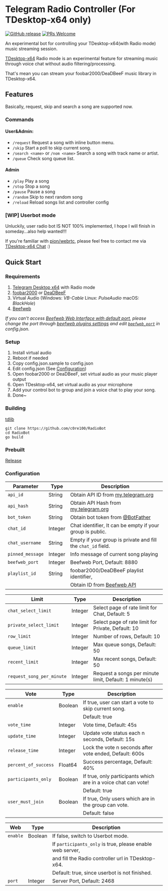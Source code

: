 # Telegram Radio Controller (For TDesktop-x64 only)

[![GitHub release](https://img.shields.io/github/v/release/c0re100/RadioBot.svg)](https://github.com/c0re100/RadioBot/releases/)
[![PRs Welcome](https://img.shields.io/badge/PRs-welcome-brightgreen.svg?style=flat-square)](http://makeapullrequest.com)

An experimental bot for controlling your TDesktop-x64(with Radio mode) music streaming session.

[TDesktop-x64](https://github.com/TDesktop-x64) Radio mode is an experimental feature for streaming music through voice
chat without audio filtering/processing.

That's mean you can stream your foobar2000/DeaDBeeF music library in TDesktop-x64.

## Features

Basically, request, skip and search a song are supported now.

### Commands

#### User&Admin:

* `/request` Request a song with inline button menu.
* `/skip` Start a poll to skip current song.
* `/search <name>` or `/nom <name>` Search a song with track name or artist.
* `/queue` Check song queue list.

#### Admin

* `/play` Play a song
* `/stop` Stop a song
* `/pause` Pause a song
* `/random` Skip to next random song
* `/reload` Reload songs list and controller config

### [WIP] Userbot mode

Unluckily, user radio bot IS NOT 100% implemented, I hope I will finish in someday...also help wanted!!!

If you're familiar with [pion/webrtc](https://github.com/pion/webrtc), please feel free to contact me
via [TDesktop-x64 Chat](https://t.me/tg_x64_chat) :)

## Quick Start

### Requirements

1. [Telegram Desktop x64](https://github.com/TDesktop-x64/tdesktop) with Radio mode
2. [foobar2000](https://www.foobar2000.org/) or [DeaDBeeF](https://deadbeef.sourceforge.io/)
3. Virtual Audio (Windows: _VB-Cable_ Linux: _PulseAudio_ macOS: _BlackHole_)
4. [Beefweb](https://github.com/hyperblast/beefweb)

*If you can't access [Beefweb Web Interface with default port](http://localhost:8880), please change the port through [beefweb plugins settings](images/beefweb_port.png) and edit [`beefweb_port`](#configuration) in config.json.*

### Setup

1. Install virtual audio
2. Reboot if needed
3. Copy config.json.sample to config.json
4. Edit config.json (See [Configuration](#configuration))
5. Open foobar2000 or DeaDBeeF, set virtual audio as your music player output
6. Open TDesktop-x64, set virtual audio as your microphone
7. Add your control bot to group and join a voice chat to play your song.
8. Done~

### Building

[tdlib](https://github.com/tdlib/td#building)

```
git clone https://github.com/c0re100/RadioBot
cd RadioBot
go build
```

### Prebuilt

[Release](https://github.com/c0re100/RadioBot/releases)

### Configuration

| Parameter        | Type    | Description                                                       |
| ---------------- | ------- | ----------------------------------------------------------------- |
| `api_id`         | String  | Obtain API ID from [my.telegram.org](https://my.telegram.org)     |
| `api_hash`       | String  | Obtain API Hash from [my.telegram.org](https://my.telegram.org)   |
| `bot_token`      | String  | Obtain bot token from [@BotFather](https://t.me/BotFather)        |
| `chat_id`        | Integer | Chat identifier, It can be empty if your group is public.         |
| `chat_username`  | String  | Empty if your group is private and fill the `chat_id` field.      |
| `pinned_message` | Integer | Info message of current song playing                              |
| `beefweb_port`   | Integer | Beefweb Port, Default: 8880                                       |
| `playlist_id`    | String  | foobar2000/DeaDBeeF playlist identifier,                          |
|                  |         | Obtain ID from [Beefweb API](http://localhost:8880/api/playlists) |

| **Limit**                 | Type    | Description                                            |
| ------------------------- | ------- | ------------------------------------------------------ |
| `chat_select_limit`       | Integer | Select page of rate limit for Chat, Default: 5         |
| `private_select_limit`    | Integer | Select page of rate limit for Private, Default: 10     |
| `row_limit`               | Integer | Number of rows, Default: 10                            |
| `queue_limit`             | Integer | Max queue songs, Default: 50                           |
| `recent_limit`            | Integer | Max recent songs, Default: 50                          |
| `request_song_per_minute` | Integer | Request a songs per minute limit, Default: 1 minute(s) |

| **Vote**             | Type    | Description                                                    |
| -------------------- | ------- | -------------------------------------------------------------- |
| `enable`             | Boolean | If true, user can start a vote to skip current song.           |
|                      |         | Default: true                                                  |
| `vote_time`          | Integer | Vote time, Default: 45s                                        |
| `update_time`        | Integer | Update vote status each n seconds, Default: 15s                |
| `release_time`       | Integer | Lock the vote n seconds after vote ended, Default: 600s        |
| `percent_of_success` | Float64 | Success percentage, Default: 40%                               |
| `participants_only`  | Boolean | If true, only participants which are in a voice chat can vote! |
|                      |         | Default: true                                                  |
| `user_must_join`     | Boolean | If true, Only users which are in the group can vote.           |
|                      |         | Default: false                                                 |

| **Web**  | Type    | Description                                               |
| -------- | ------- | --------------------------------------------------------- |
| `enable` | Boolean | If false, switch to Userbot mode.                         |
|          |         | If `participants_only` is true, please enable web server, |
|          |         | and fill the Radio controller url in TDesktop-x64.        |
|          |         | Default: true, since userbot is not finished.             |
| `port`   | Integer | Server Port, Default: 2468                                |
